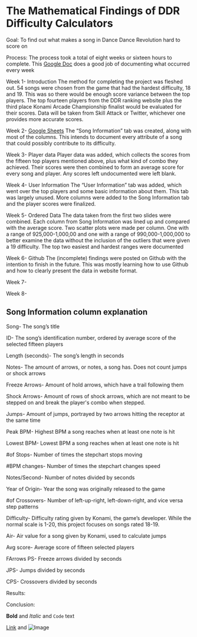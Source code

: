 # The Mathematical Findings of DDR Difficulty Calculators

Goal: To find out what makes a song in Dance Dance Revolution hard to score on

Process: The process took a total of eight weeks or sixteen hours to complete. This [Google Doc](https://docs.google.com/document/d/1YCIQHmHyEqYVxfpS_oZpCO26jYfiLwXr8O0rxaybCsY/edit?usp=sharing) does a good job of documenting what occurred every week

Week 1- Introduction
The method for completing the project was fleshed out. 54 songs were chosen from the game that had the hardest difficulty, 18 and 19. This was so there would be enough score variance between the top players. The top fourteen players from the DDR ranking website plus the third place Konami Arcade Championship finalist would be evaluated for their scores. Data will be taken from Skill Attack or Twitter, whichever one provides more accurate scores.

Week 2- [Google Sheets](https://docs.google.com/spreadsheets/d/1iJwB6DM1Rgd7vcykuHsGiLuTWSulf_7CsIXnuPkISbw/edit?usp=sharing)
The “Song Information” tab was created, along with most of the columns. This intends to document every attribute of a song that could possibly contribute to its difficulty.

Week 3- Player data
Player data was added, which collects the scores from the fifteen top players mentioned above, plus what kind of combo they achieved. Their scores were then combined to form an average score for every song and player. Any scores left undocumented were left blank.

Week 4- User Information
The “User Information” tab was added, which went over the top players and some basic information about them. This tab was largely unused. More columns were added to the Song Information tab and the player scores were finalized.

Week 5- Ordered Data
The data taken from the first two slides were combined. Each column from Song Information was lined up and compared with the average score. Two scatter plots were made per column. One with a range of 925,000-1,000,00 and one with a range of 990,000-1,000,000 to better examine the data without the inclusion of the outliers that were given a 19 difficulty. The top two easiest and hardest ranges were documented

Week 6- Github
The (incomplete) findings were posted on Github with the intention to finish in the future. This was mostly learning how to use Github and how to clearly present the data in website format.

Week 7- 

Week 8-

## Song Information column explanation
Song- The song’s title

ID- The song’s identification number, ordered by average score of the selected fifteen players

Length (seconds)- The song’s length in seconds

Notes- The amount of arrows, or notes, a song has. Does not count jumps or shock arrows

Freeze Arrows- Amount of hold arrows, which have a trail following them

Shock Arrows- Amount of rows of shock arrows, which are not meant to be stepped on and break the player's combo when stepped.

Jumps- Amount of jumps, portrayed by two arrows hitting the receptor at the same time

Peak BPM- Highest BPM a song reaches when at least one note is hit

Lowest BPM- Lowest BPM a song reaches when at least one note is hit

#of Stops- Number of times the stepchart stops moving

#BPM changes- Number of times the stepchart changes speed

Notes/Second- Number of notes divided by seconds

Year of Origin- Year the song was originally released to the game

#of Crossovers- Number of left-up-right, left-down-right, and vice versa step patterns

Difficulty- Difficulty rating given by Konami, the game’s developer. While the normal scale is 1-20, this project focuses on songs rated 18-19.

Air- Air value for a song given by Konami, used to calculate jumps

Avg score- Average score of fifteen selected players

FArrows PS- Freeze arrows divided by seconds

JPS- Jumps divided by seconds

CPS- Crossovers divided by seconds

Results: 

Conclusion: 

 **Bold** and _Italic_ and `Code` text

[Link](url) and ![Image](src)
``` 

